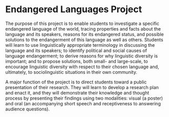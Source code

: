 # Endangered Languages Project
The purpose of this project is to enable students to investigate a
specific endangered language of the world, tracing properties and facts
about the language and its speakers, reasons for its endangered status,
and possible solutions to the endangerment of this language as well as
others. Students will learn to use linguistically appropriate
terminology in discussing the language and its speakers; to identify
political and social causes of language endangerment; to derive reasons
for why linguistic diversity is important; and to propose solutions,
both small- and large-scale, to encourage linguistic diversity with
respect to their chosen language and, ultimately, to sociolinguistic
situations in their own community.

A major function of the project is to direct students toward a public
presentation of their research. They will learn to develop a research
plan and enact it, and they will demonstrate their knowledge and thought
process by presenting their findings using two modalities: visual (a
poster) and oral (an accompanying short speech and receptiveness to
answering audience questions).
